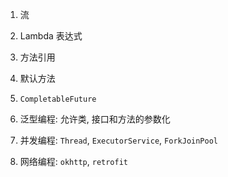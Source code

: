 1. 流

2. Lambda 表达式

3. 方法引用

4. 默认方法

5. `CompletableFuture`

6. 泛型编程: 允许类, 接口和方法的参数化

7. 并发编程: `Thread`, `ExecutorService`, `ForkJoinPool`

8. 网络编程: `okhttp`, `retrofit`
